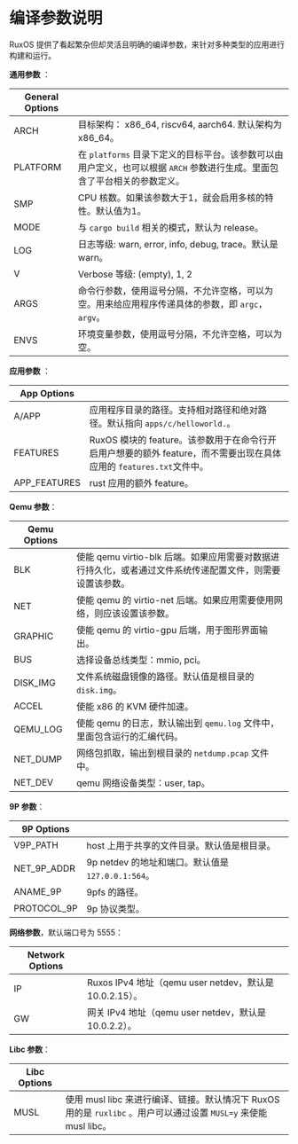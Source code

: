 # 编译参数说明

RuxOS 提供了看起繁杂但却灵活且明确的编译参数，来针对多种类型的应用进行构建和运行。

**通用参数** ：

| General Options | |
| --- | --- |
| ARCH | 目标架构： x86_64, riscv64, aarch64. 默认架构为 x86_64。 |
| PLATFORM | 在 `platforms` 目录下定义的目标平台。该参数可以由用户定义，也可以根据 `ARCH` 参数进行生成。里面包含了平台相关的参数定义。 |
| SMP | CPU 核数。如果该参数大于1，就会启用多核的特性。默认值为1。 |
| MODE | 与 `cargo build` 相关的模式，默认为 release。 |
| LOG | 日志等级: warn, error, info, debug, trace。默认是 warn。 |
| V | Verbose 等级: (empty), 1, 2 |
| ARGS | 命令行参数，使用逗号分隔，不允许空格，可以为空。用来给应用程序传递具体的参数，即 `argc`，`argv`。 |
| ENVS | 环境变量参数，使用逗号分隔，不允许空格，可以为空。 |

**应用参数** ：

| App Options | |
| --- | --- |
| A/APP | 应用程序目录的路径。支持相对路径和绝对路径。默认指向 `apps/c/helloworld.`。 |
| FEATURES | RuxOS 模块的 feature。该参数用于在命令行开启用户想要的额外 feature，而不需要出现在具体应用的 `features.txt`文件中。 |
| APP_FEATURES | rust 应用的额外 feature。 |

**Qemu 参数**：

| Qemu Options | |
|---|---|
| BLK | 使能 qemu virtio-blk 后端。如果应用需要对数据进行持久化，或者通过文件系统传递配置文件，则需要设置该参数。 |
| NET | 使能 qemu 的 virtio-net 后端。如果应用需要使用网络，则应该设置该参数。 |
| GRAPHIC | 使能 qemu 的 virtio-gpu 后端，用于图形界面输出。 |
| BUS | 选择设备总线类型：mmio, pci。 |
| DISK_IMG | 文件系统磁盘镜像的路径。默认值是根目录的 `disk.img`。 |
| ACCEL | 使能 x86 的 KVM 硬件加速。 |
| QEMU_LOG | 使能 qemu 的日志，默认输出到 `qemu.log` 文件中，里面包含运行的汇编代码。 |
| NET_DUMP | 网络包抓取，输出到根目录的 `netdump.pcap` 文件中。 |
| NET_DEV | qemu 网络设备类型：user, tap。 |

**9P 参数**：

| 9P Options | |
|---|---|
| V9P_PATH | host 上用于共享的文件目录。默认值是根目录。 |
| NET_9P_ADDR| 9p netdev 的地址和端口。默认值是 `127.0.0.1:564`。 |
| ANAME_9P | 9pfs 的路径。 |
| PROTOCOL_9P | 9p 协议类型。 |

**网络参数**，默认端口号为 5555：

| Network Options | |
|---|---|
| IP | Ruxos IPv4 地址（qemu user netdev，默认是 10.0.2.15）。 |
| GW | 网关 IPv4 地址（qemu user netdev，默认是 10.0.2.2）。 |

**Libc 参数**：

| Libc Options | |
|---|---|
| MUSL | 使用 musl libc 来进行编译、链接。默认情况下 RuxOS 用的是 `ruxlibc` 。用户可以通过设置 `MUSL=y` 来使能 musl libc。 |




